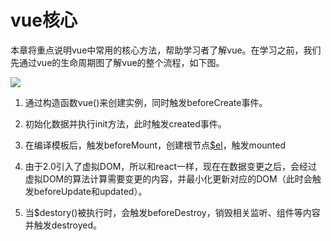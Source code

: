 # vue核心

本章将重点说明vue中常用的核心方法，帮助学习者了解vue。在学习之前，我们先通过vue的生命周期图了解vue的整个流程，如下图。

![](http://vuejs.org/images/lifecycle.png)

1. 通过构造函数vue\(\)来创建实例，同时触发beforeCreate事件。
2. 初始化数据并执行init方法，此时触发created事件。
3. 在编译模板后，触发beforeMount，创建根节点[$el](http://vuejs.org/api/#vm-el)，触发mounted
4. 由于2.0引入了虚拟DOM，所以和react一样，现在在数据变更之后，会经过虚拟DOM的算法计算需要变更的内容，并最小化更新对应的DOM（此时会触发beforeUpdate和updated）。

5. 当$destory\(\)被执行时，会触发beforeDestroy，销毁相关监听、组件等内容并触发destroyed。

